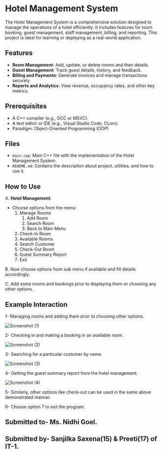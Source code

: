 # Hotel Management System

The Hotel Management System is a comprehensive solution designed to manage the operations of a hotel efficiently. It includes features for room booking, guest management, staff management, billing, and reporting. This project is ideal for learning or deploying as a real-world application.

## Features

- **Room Management**: Add, update, or delete rooms and their details.
- **Guest Management**: Track guest details, history, and feedback.
- **Billing and Payments**: Generate invoices and manage transactions securely.
- **Reports and Analytics**:  View revenue, occupancy rates, and other key metrics.

## Prerequisites

- A C++ compiler (e.g., GCC or MSVC).
- A text editor or IDE (e.g., Visual Studio Code, CLion).
- Paradigm: Object-Oriented Programming (OOP)

## Files

- `main.cpp`: Main C++ file with the implementation of the Hotel Management System.
- `README.md`: Contains the description about project, utilities, and how to use it.

## How to Use

A. **Hotel Management**:
   - Choose options from the menu:
     1. Manage Rooms
        1. Add Room
        2. Search Room
        3. Back to Main Menu
     2. Check-In Room
     3. Available Rooms
     4. Search Customer
     5. Check-Out Room
     6. Guest Summary Report
     7. Exit

B.  Now choose options from sub menu if available and fill details accordingly.

C.  Add some rooms and bookings prior to displaying them or choosing any other options.

## Example Interaction
1- Managing rooms and adding them prior to choosing other options.


![Screenshot (1)](https://github.com/user-attachments/assets/09dc5173-c026-43f7-ab96-8399c51c0d4c)

2- Checking in and making a booking in an available room.


![Screenshot (2)](https://github.com/user-attachments/assets/c7f54893-fa7d-4131-9096-9bfb34332f68)

3- Searching for a particular customer by name.


![Screenshot (3)](https://github.com/user-attachments/assets/ed00457a-3e01-425e-8cc1-77e07eb51d21)

4- Getting the guest summary report from the hotel management.


![Screenshot (4)](https://github.com/user-attachments/assets/f3a11be2-f7aa-432c-8cb0-33a52d43f7c8)

5- Similarly, other options like check-out can be used in the same above demonstrated manner.

6- Choose option 7 to exit the program.

## Submitted to- Ms. Nidhi Goel. 
## Submitted by- Sanjilka Saxena(15) & Preeti(17) of IT-1. 





